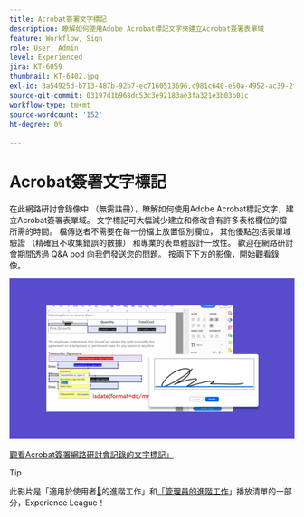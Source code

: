 ```yaml
---
title: Acrobat簽署文字標記
description: 瞭解如何使用Adobe Acrobat標記文字來建立Acrobat簽署表單域
feature: Workflow, Sign
role: User, Admin
level: Experienced
jira: KT-6059
thumbnail: KT-6402.jpg
exl-id: 3a54925d-b713-487b-92b7-ec7160513696,c981c640-e50a-4952-ac39-2f90d6d0cf08
source-git-commit: 03197d1b968dd53c3e92183ae3fa321e3b03b01c
workflow-type: tm+mt
source-wordcount: '152'
ht-degree: 0%

---
```


# Acrobat簽署文字標記

在此網路研討會錄像中 （無需註冊），瞭解如何使用Adobe Acrobat標記文字，建立Acrobat簽署表單域。 文字標記可大幅減少建立和修改含有許多表格欄位的檔所需的時間。 檔傳送者不需要在每一份檔上放置個別欄位， 其他優點包括表單域驗證 （精確且不收集錯誤的數據） 和專業的表單體設計一致性。 歡迎在網路研討會期間透過 Q&amp;A pod 向我們發送您的問題。 按兩下下方的影像，開始觀看錄像。

[![觀看會議](../assets/tagging.png)](https://event.on24.com/wcc/r/2338276/415BE4603F60A61A546C0A91528B444F)

[觀看Acrobat簽署網路研討會記錄的文字標記」](https://event.on24.com/wcc/r/2338276/415BE4603F60A61A546C0A91528B444F)

>[!TIP]
>
>此影片是「適用於使用者[&#128279;](https://experienceleague.adobe.com/zh-hant/playlists/acrobat-sign-get-started-business-users)的進階工作」和[「管理員的進階工作](https://experienceleague.adobe.com/zh-hant/playlists/acrobat-sign-perform-advanced-tasks-administrators)」播放清單的一部分，Experience League！
